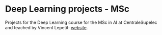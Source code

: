 # Deep Learning projects - MSc

Projects for the Deep Learning course for the MSc in AI at CentraleSupelec and teached by Vincent Lepetit: [website](https://www.labri.fr/perso/vlepetit/deep_learning_mva.php).
